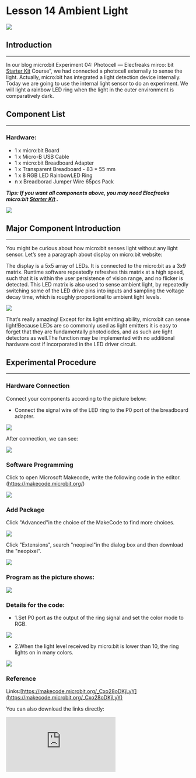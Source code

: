 # Lesson 14 Ambient Light

 ![](./images/NkZTTdv.jpg)

## Introduction

---
In our blog micro:bit Experiment 04: Photocell — Elecfreaks mirco: bit [Starter Kit](https://www.elecfreaks.com/micro-bit-starter-kit.html)  Course”, we had connected a photocell externally to sense the light. Actually, micro:bit has integrated a light detection device internally. Today we are going to use the internal light sensor to do an experiment. We will light a rainbow LED ring when the light in the outer environment is comparatively dark.

## Component List

---
### Hardware:

- 1 x micro:bit Board
- 1 x Micro-B USB Cable
- 1 x micro:bit Breadboard Adapter
- 1 x Transparent Breadboard - 83 * 55 mm
- 1 x 8 RGB LED RainbowLED Ring
- n x Breadborad Jumper Wire 65pcs Pack

***Tips: If you want all components above, you may need Elecfreaks micro:bit [Starter Kit](https://www.elecfreaks.com/micro-bit-starter-kit.html) .***

![](./images/W4tseua.jpg)

## Major Component Introduction
---
You might be curious about how micro:bit senses light without any light sensor. Let’s see a paragraph about display on micro:bit website:

The display is a 5x5 array of LEDs. It is connected to the micro:bit as a 3x9 matrix. Runtime software repeatedly refreshes this matrix at a high speed, such that it is within the user persistence of vision range, and no flicker is detected. This LED matrix is also used to sense ambient light, by repeatedly switching some of the LED drive pins into inputs and sampling the voltage decay time, which is roughly proportional to ambient light levels.

![](./images/1JzFZG3.jpg)

That’s really amazing! Except for its light emitting ability, micro:bit can sense light!Because LEDs are so commonly used as light emitters it is easy to forget that they are fundamentally photodiodes, and as such are light detectors as well.The function may be implemented with no additional hardware cost if incorporated in the LED driver circuit.

## Experimental Procedure
---
### Hardware Connection

Connect your components according to the picture below:

- Connect the signal wire of the LED ring to the P0 port of the breadboard adapter.

![](./images/fKgQRoW.jpg)

After connection, we can see:

![](./images/Hacl6BL.jpg)

### Software Programming

Click to open Microsoft Makecode, write the following code in the editor.(https://makecode.microbit.org/)

![](./images/JHZUvh2.png)

### Add Package

  Click "Advanced"in the choice of the MakeCode to find more choices.

![](./images/smtcNoB.png)

Click "Extensions", search "neopixel"in the dialog box and then download the "neopixel".

![](./images/umQwUC2.png)

### Program as the picture shows:

![](./images/AZCjDfR.png)

### Details for the code:
- 1.Set P0 port as the output of the ring signal and set the color mode to RGB.

![](./images/ZlZCHyZ.png)

- 2.When the light level received by micro:bit is lower than 10, the ring lights on in many colors.

![](./images/XoTAOIf.png)

### Reference
Links:[https://makecode.microbit.org/_Cxo28oDKjLyY](https://makecode.microbit.org/_Cxo28oDKjLyY)

You can also download the links directly:

<div
    style={{
        position: 'relative',
        paddingBottom: '60%',
        overflow: 'hidden',
    }}
>
    <iframe
        src="https://makecode.microbit.org/_Cxo28oDKjLyY"
        frameborder="0"
        sandbox="allow-popups allow-forms allow-scripts allow-same-origin"
        style={{
            position: 'absolute',
            width: '100%',
            height: '100%',
        }}
    />
</div>


## Result
---
When in darkness, the LED ring will be turned on; while in brightness, the LED ring will be turned off.

![](./images/F9B9ySD.gif)


## Exploration
---
If we want to rotate the rainbow color after the ring is illuminated, then how to design circuit and program?

## FAQ
---
